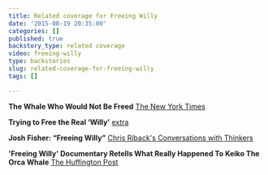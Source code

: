 ```yaml
---
title: Related coverage for Freeing Willy
date: '2015-08-19 20:35:00'
categories: []
published: true
backstory_type: related coverage
video: freeing-willy
type: backstories
slug: related-coverage-for-freeing-willy
tags: []

---
```

**The Whale Who Would Not Be Freed**
[The New York Times](http://www.nytimes.com/2013/09/16/booming/the-whale-who-would-not-be-freed.html?ref=booming)

**Trying to Free the Real ‘Willy’**
[extra](http://extratv.com/2013/09/16/video-trying-to-free-the-real-willy)

**Josh Fisher: “Freeing Willy”**
[Chris Riback's Conversations with Thinkers](http://chrisriback.com/2013/09/18/retro-reports-josh-fisher-freeing-willy/)

**'Freeing Willy' Documentary Retells What Really Happened To Keiko The Orca Whale**
[The Huffington Post](http://www.huffingtonpost.com/2013/09/19/freeing-willy-documentary_n_3957369.html)

